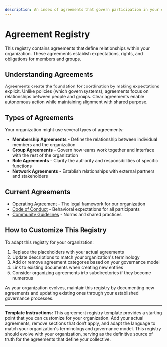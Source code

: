 ```yaml
---
description: An index of agreements that govern participation in your organization
---
```


# Agreement Registry

This registry contains agreements that define relationships within your organization. These agreements establish expectations, rights, and obligations for members and groups. 

## Understanding Agreements

Agreements create the foundation for coordination by making expectations explicit. Unlike policies (which govern systems), agreements focus on relationships between people and groups. Clear agreements enable autonomous action while maintaining alignment with shared purpose.

## Types of Agreements

Your organization might use several types of agreements:

* **Membership Agreements** - Define the relationship between individual members and the organization
* **Group Agreements** - Govern how teams work together and interface with the rest of the organization
* **Role Agreements** - Clarify the authority and responsibilities of specific functions
* **Network Agreements** - Establish relationships with external partners and stakeholders

## Current Agreements

<!-- CUSTOMIZE THIS SECTION: Replace these examples with your organization's actual agreements -->

* [Operating Agreement](operating_agreement.md) - The legal framework for our organization
* [Code of Conduct](code_of_conduct.md) - Behavioral expectations for all participants
* [Community Guidelines](community_guidelines.md) - Norms and shared practices

## How to Customize This Registry

To adapt this registry for your organization:

1. Replace the placeholders with your actual agreements
2. Update descriptions to match your organization's terminology
3. Add or remove agreement categories based on your governance model
4. Link to existing documents when creating new entries
5. Consider organizing agreements into subdirectories if they become numerous

As your organization evolves, maintain this registry by documenting new agreements and updating existing ones through your established governance processes.

---

<!-- DELETE THIS SECTION AFTER CUSTOMIZATION -->
**Template Instructions:** This agreement registry template provides a starting point that you can customize for your organization. Add your actual agreements, remove sections that don't apply, and adapt the language to match your organization's terminology and governance model. This registry should evolve with your organization, serving as the definitive source of truth for the agreements that define your collective.
